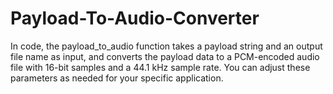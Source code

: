 # Payload-To-Audio-Converter
In code, the payload_to_audio function takes a payload string and an output file name as input, and converts the payload data to a PCM-encoded audio file with 16-bit samples and a 44.1 kHz sample rate. You can adjust these parameters as needed for your specific application.
